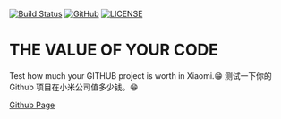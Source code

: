 [![Build Status](https://travis-ci.org/DavidKk/tvotc.svg?branch=master)](https://travis-ci.org/DavidKk/tvotc)
[![GitHub](https://img.shields.io/github/license/mashape/apistatus.svg)](https://github.com/DavidKk/tvotc/blob/master/LICENSE)
[![LICENSE](https://img.shields.io/badge/license-Anti%20996-blue.svg)](https://github.com/996icu/996.ICU/blob/master/LICENSE)

# THE VALUE OF YOUR CODE

Test how much your GITHUB project is worth in Xiaomi.😁
测试一下你的 Github 项目在小米公司值多少钱。😁

[Github Page](https://davidkk.github.io/tvotc/)
